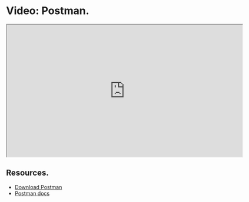 # Video: Postman.

<iframe src="https://player.vimeo.com/video/549507194?title=0&byline=0&portrait=0" width="640" height="360" allowfullscreen="allowfullscreen" allow="autoplay; fullscreen; picture-in-picture"></iframe>

## Resources.

- [Download Postman](https://www.postman.com/downloads/)
- [Postman docs](https://learning.postman.com/docs/getting-started/introduction/)
